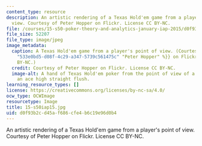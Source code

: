 ```yaml
---
content_type: resource
description: An artistic rendering of a Texas Hold'em game from a player's point of
  view. Courtesy of Peter Hopper on Flickr. License CC BY-NC.
file: /courses/15-s50-poker-theory-and-analytics-january-iap-2015/d0f93b2cd45af686cfe4b6c19e96d0b4_15-s50iap15.jpg
file_size: 52207
file_type: image/jpeg
image_metadata:
  caption: A Texas Hold'em game from a player's point of view. (Courtesy of {{% resource_link
    "533e0bd5-d08f-4c29-a347-5739c561475c" "Peter Hopper" %}} on Flickr. License CC
    BY-NC.)
  credit: Courtesy of Peter Hopper on Flickr. License CC BY-NC.
  image-alt: A hand of Texas Hold'em poker from the point of view of a player holding
    an ace high straight flush.
learning_resource_types: []
license: https://creativecommons.org/licenses/by-nc-sa/4.0/
ocw_type: OCWImage
resourcetype: Image
title: 15-s50iap15.jpg
uid: d0f93b2c-d45a-f686-cfe4-b6c19e96d0b4
---
```

An artistic rendering of a Texas Hold'em game from a player's point of view. Courtesy of Peter Hopper on Flickr. License CC BY-NC.